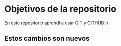 # Objetivos de la repositorio

En este repositorio aprendí a usar GIT y GITHUB :)



## Estos cambios son nuevos
